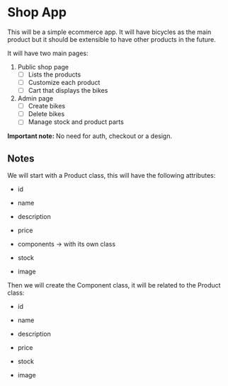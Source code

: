 # Shop App

This will be a simple ecommerce app. It will have bicycles as the main product
but it should be extensible to have other products in the future.

It will have two main pages:

1. Public shop page
   - [ ] Lists the products
   - [ ] Customize each product
   - [ ] Cart that displays the bikes

2. Admin page
   - [ ] Create bikes
   - [ ] Delete bikes
   - [ ] Manage stock and product parts

**Important note:**
No need for auth, checkout or a design.

## Notes

We will start with a Product class, this will have the following attributes:
- id
- name
- description
- price
- components -> with its own class

- stock
- image

Then we will create the Component class, it will be related to the Product class:
- id
- name
- description
- price

- stock
- image

